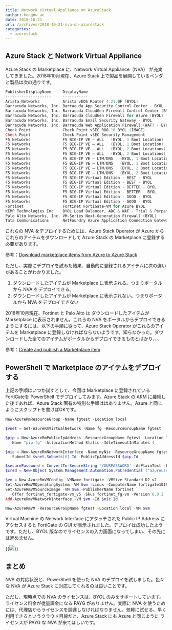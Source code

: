 ```yaml
---
title: Network Virtual Appliance on AzureStack
author: kongou_ae
date: 2018-10-21
url: /archives/2018-10-21-nva-on-azurestack
categories:
  - azurestack
---
```


## Azure Stack と Network Virtual Appliance

Azure Stack の Marketplace に、Network Virtual Appliance（NVA） が充実してきました。2018年10月現在、Azure Stack 上で製品を展開しているベンダと製品は次の通りです。

```powershell
PublisherDisplayName     DisplayName                                        Version        
--------------------     -----------                                        -------        
Arista Networks          Arista vEOS Router 4.21.0F (BYOL)                  4.21.0         
Barracuda Networks, Inc. Barracuda App Security Control Center - BYOL       2.1.100803     
Barracuda Networks, Inc. Barracuda CloudGen Firewall Control Center (BYOL)  7.2.205701     
Barracuda Networks, Inc. Barracuda CloudGen Firewall for Azure (BYOL)       7.2.205701     
Barracuda Networks, Inc. Barracuda Email Security Gateway - BYOL            7.1.100405     
Barracuda Networks, Inc. Barracuda Web Application Firewall (WAF) - BYOL    9.1.001502     
Check Point              Check Point vSEC R80.10 BYOL (IMAGE)               8010.90013.0226
Check Point              Check Point vSEC Security Management               1.0.0          
F5 Networks              F5 BIG-IP VE – ALL   (BYOL, 1 Boot Location)       13.1.100000    
F5 Networks              F5 BIG-IP VE – ALL   (BYOL, 1 Boot Location)       14.0.001000    
F5 Networks              F5 BIG-IP VE – ALL   (BYOL, 2 Boot Locations)      13.1.100000    
F5 Networks              F5 BIG-IP VE – ALL   (BYOL, 2 Boot Locations)      14.0.001000    
F5 Networks              F5 BIG-IP VE – LTM/DNS   (BYOL, 1 Boot Location)   13.1.100000    
F5 Networks              F5 BIG-IP VE – LTM/DNS   (BYOL, 1 Boot Location)   14.0.001000    
F5 Networks              F5 BIG-IP VE – LTM/DNS   (BYOL, 2 Boot Locations)  14.0.001000    
F5 Networks              F5 BIG-IP VE – LTM/DNS   (BYOL, 2 Boot Locations)  13.1.100000    
F5 Networks              F5 BIG-IP Virtual Edition - BEST - BYOL            13.1.100000    
F5 Networks              F5 BIG-IP Virtual Edition - BEST - BYOL            14.0.001000    
F5 Networks              F5 BIG-IP Virtual Edition - BETTER - BYOL          13.1.100000    
F5 Networks              F5 BIG-IP Virtual Edition - BETTER - BYOL          14.0.001000    
F5 Networks              F5 BIG-IP Virtual Edition - GOOD - BYOL            13.1.100000    
F5 Networks              F5 BIG-IP Virtual Edition - GOOD - BYOL            14.0.001000    
Fortinet                 Fortinet FortiGate-VM for Azure BYOL               6.0.2          
KEMP Technologies Inc    BYOL Load Balancer, ADC & WAF - Trial & Perpetual  7.2.430016425  
Palo Alto Networks, Inc. VM-Series Next-Generation Firewall (BYOL)          8.1.0          
Tata Communications      NetFoundry Azure Application Connection Gateway    2.4.1          
```

これらの NVA をデプロイするためには、Azure Stack Operator が Azure からこれらのアイテムをダウンロードして Azure Stack の Marketplace に登録する必要があります。

参考：[Download marketplace items from Azure to Azure Stack](https://docs.microsoft.com/en-us/azure/azure-stack/azure-stack-download-azure-marketplace-item)

ただし、実際にデプロイを試みた結果、自動的に登録されるアイテムに次の違いがあることがわかりました。

1. ダウンロードしたアイテムが Marketplace に表示される。つまりポータルから NVA をデプロイできる。
1. ダウンロードしたアイテムが Marketplace に表示されない。つまりポータルから NVA をデプロイできない

2018年10月現在、Fortinet と Palo Alto は ダウンロードしたアイテムが Marketplace に表示されません。これらの NVA をポータルからデプロイできるようにするには、以下の手順に従って、Azure Stack Operator がこれらのアイテムを Marketplace に登録しなければならないようです。知らなかった。ダウンロードした全てのアイテムがポータルからデプロイできるものとばかり、、、

参考：[Create and publish a Marketplace item](https://docs.microsoft.com/en-us/azure/azure-stack/azure-stack-create-and-publish-marketplace-item)

## PowerShell で Marketplace のアイテムをデプロイする

上記の手順はいつか試すとして、今回は Marketplace に登録されている FortiGateを PowerShell でデプロイしてみます。Azure Stack の ARM に接続した後であれば、Azure Stack 固有の特別な手順ははありません。Azure と同じようにスクリプトを書けばOKです。

```powershell
New-AzureRmResourceGroup -Name fgtest -Location local

$vnet = Get-AzureRmVirtualNetwork -Name fg -ResourceGroupName fgtest

$pip = New-AzureRmPublicIpAddress -ResourceGroupName fgtest -Location local `
  -Name "pip-fg" -AllocationMethod Static -IdleTimeoutInMinutes 4

$nic = New-AzureRmNetworkInterface -Name myNic -ResourceGroupName fgtest -Location local `
  -SubnetId $vnet.Subnets[0].Id -PublicIpAddressId $pip.Id

$securePassword = ConvertTo-SecureString 'YOURPASSWORD' -AsPlainText -Force
$cred = New-Object System.Management.Automation.PSCredential ("azureuser", $securePassword)

$vm = New-AzureRmVMConfig -VMName fortigate -VMSize Standard_D2_v2
Set-AzureRmVMOperatingSystem -VM $vm -Linux -ComputerName fortigate1019 -Credential $cred
Set-AzureRmVMSourceImage -VM $vm -PublisherName fortinet `
  -Offer fortinet_fortigate-vm_v5 -Skus fortinet_fg-vm -Version 6.0.2
Add-AzureRmVMNetworkInterface -VM $vm -Id $nic.Id

New-AzureRmVM -ResourceGroupName fgtest -Location local -VM $vm
```
Virtual Machine の Network Interface にアタッチされた Public IP Address にアクセスすると FortiGate の GUI が表示されました。デプロイは成功したようです。ただし、BYOL 版なのでライセンスの入力画面になってしまい、その先には進めません。

{{<img src="./../../images/2018-10-21-001.png">}}

## まとめ

NVA の対応状況と、PowerShell を使った NVA のデプロイを試しました。色々な NVA が Azure Stack に対応してくれるのは良いことです。

ただし、現時点での NVA のライセンスは、BYOL のみをサポートしています。ライセンス料金が従量課金になる PAYG がありません。実際に NVA を使うためには、代理店からライセンスを調達しなければなりません。気軽に試せる、早く利用できるというクラウド目線だと、Azure Stack にも Azure と同じように ライセンスが PAYG な NVA が来てほしいです。

